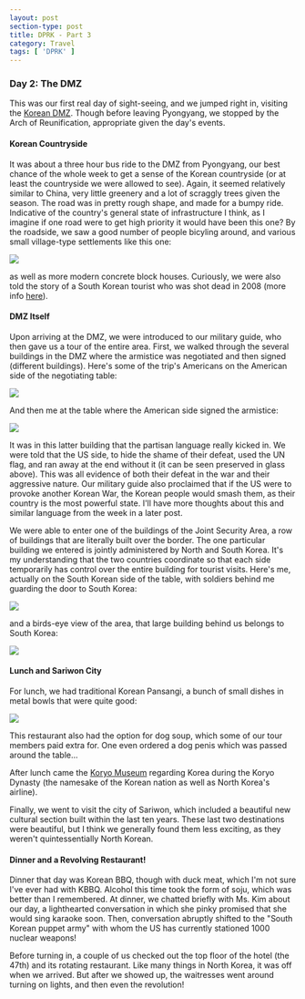 ```yaml
---
layout: post
section-type: post
title: DPRK - Part 3
category: Travel
tags: [ 'DPRK' ]
---
```

### Day 2: The DMZ

This was our first real day of sight-seeing, and we jumped right in, visiting the
[Korean DMZ](https://en.wikipedia.org/wiki/Korean_Demilitarized_Zone). Though before leaving
Pyongyang, we stopped by the Arch of Reunification, appropriate given the day's events. 

#### Korean Countryside

It was about a three hour bus ride to the DMZ from Pyongyang, our best chance of the whole
week to get a sense of the Korean countryside (or at least the countryside we were allowed
to see). Again, it seemed relatively similar to China, very little greenery and a lot of scraggly
trees given the season. The road was in pretty rough shape, and made for a bumpy ride.
Indicative of the country's general state of infrastructure I think, as I imagine if one road
were to get high priority it would have been this one? 
By the roadside, we saw a good number of people bicyling around, and
various small village-type settlements like this one:

![](https://dl.dropboxusercontent.com/s/wzrjdrqm87m6z77/P3150052.JPG?dl=0)

as well as more modern concrete block houses. Curiously, we were also told the story of a
South Korean tourist who was shot dead in 2008
(more info
[here](http://www.washingtonpost.com/wp-dyn/content/article/2008/07/11/AR2008071100314.html)).

#### DMZ Itself

Upon arriving at the DMZ, we were introduced to our military guide, who then gave us a tour
of the entire area. First, we walked through the several buildings in the DMZ where the armistice
was negotiated and then signed (different buildings). Here's some of the trip's Americans on the
American side of the negotiating table:

![](https://dl.dropboxusercontent.com/s/0xjez7zrxzee89y/P3150079.JPG?dl=0)

And then me at the table where the American side signed the armistice:

![](https://dl.dropboxusercontent.com/s/ztqtiht5l9hd764/P3150091.JPG?dl=0)

It was in this latter building that the partisan language really kicked in. We were told that the US
side, to hide the shame of their defeat, used the UN flag, and ran away at the end without it
(it can be seen preserved in glass above). This
was all evidence of both their defeat in the war and their aggressive nature. Our military guide also
proclaimed that if the US were to provoke another Korean War, the Korean people would smash them, as
their country is the most powerful state. I'll have more thoughts about this and similar language
from the week in a later post. 

We were able to enter one of the buildings of the Joint Security Area, a row of buildings
that are literally built over the border. The one particular building we entered is jointly
administered by North and South Korea. It's my understanding that the two countries coordinate
so that each side temporarily has control over the entire building for tourist visits. 
Here's me, actually on the South Korean side of the table, with soldiers behind me
guarding the door to South Korea:

![](https://dl.dropboxusercontent.com/s/25zgudofz5c1qeg/P3150097.JPG?dl=0)

and a birds-eye view of the area, that large building behind us belongs to South Korea:

![](https://dl.dropboxusercontent.com/s/7m7jy19ascp3fet/P3150105.JPG?dl=0)

#### Lunch and Sariwon City

For lunch, we had traditional Korean Pansangi, a bunch of small dishes in metal bowls
that were quite good:

![](https://dl.dropboxusercontent.com/s/nfg92rbnqs5dndo/P3160119.JPG?dl=0)

This restaurant also had the option for dog soup, which some of our tour members paid extra
for. One even ordered a dog penis which was passed around the table...

After lunch came the
[Koryo Museum](https://www.tripadvisor.com/Attraction_Review-g1024623-d1957387-Reviews-Koryo_Museum-Kaesong_North_Hwanghae_Province.html)
regarding Korea during the Koryo Dynasty (the namesake of the Korean nation as well as
North Korea's airline).

Finally, we went to visit the city of Sariwon, which included a beautiful new cultural
section built within the last ten years. These last two destinations were beautiful, but I think
we generally found them less exciting, as they weren't quintessentially North Korean.

#### Dinner and a Revolving Restaurant!

Dinner that day was Korean BBQ, though with duck meat, which I'm not sure I've ever had
with KBBQ. Alcohol this time took the form of soju, which was better than I remembered.
At dinner, we chatted briefly with Ms. Kim about our day, a lighthearted conversation in which
she pinky promised that she would sing karaoke soon. Then, conversation abruptly shifted to the
"South Korean puppet army" with whom the US has currently stationed 1000 nuclear weapons!

Before turning in, a couple of us checked out the top floor of the hotel (the 47th)
and its rotating restaurant. Like many things in North Korea, it was off when we arrived. But
after we showed up, the waitresses went around turning on lights, and then even the revolution!